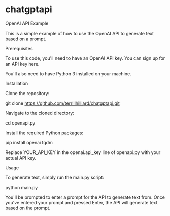 # chatgptapi


OpenAI API Example

This is a simple example of how to use the OpenAI API to generate text based on a prompt.




Prerequisites

To use this code, you'll need to have an OpenAI API key. You can sign up for an API key here.

You'll also need to have Python 3 installed on your machine.




Installation



Clone the repository:



git clone https://github.com/terrillhilliard/chatgptapi.git


Navigate to the cloned directory:



cd openapi.py


Install the required Python packages:



pip install openai tqdm

Replace YOUR_API_KEY in the openai.api_key line of openapi.py with your actual API key.



Usage


To generate text, simply run the main.py script:


python main.py


You'll be prompted to enter a prompt for the API to generate text from. Once you've entered your prompt and pressed Enter, the API will generate text based on the prompt.
